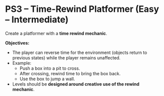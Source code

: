 # PS3 – Time-Rewind Platformer (Easy – Intermediate)

Create a platformer with a **time rewind mechanic**.

**Objectives:**

- The player can reverse time for the environment (objects return to previous states) while the player remains unaffected.
- Example:
  - Push a box into a pit to cross.
  - After crossing, rewind time to bring the box back.
  - Use the box to jump a wall.
- Levels should be **designed around creative use of the rewind mechanic**.
